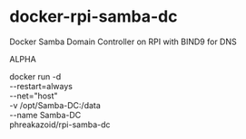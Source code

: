 # docker-rpi-samba-dc
Docker Samba Domain Controller on RPI with BIND9 for DNS

ALPHA

docker run -d \
 --restart=always \
 --net="host" \
 -v /opt/Samba-DC:/data \
 --name Samba-DC \
 phreakazoid/rpi-samba-dc
